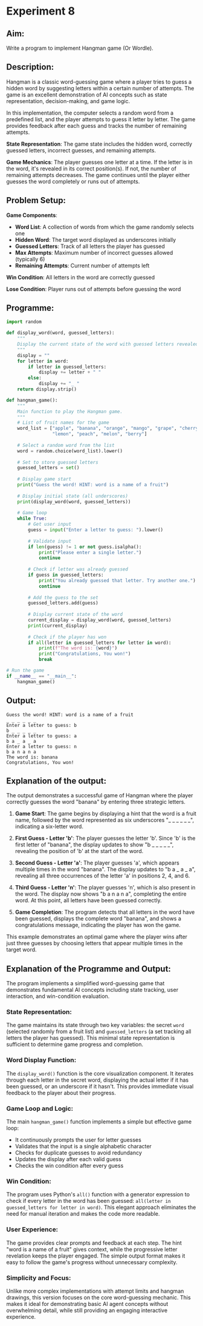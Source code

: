 # Experiment 8

## Aim:
Write a program to implement Hangman game (Or Wordle).

## Description:
Hangman is a classic word-guessing game where a player tries to guess a hidden word by suggesting letters within a certain number of attempts. The game is an excellent demonstration of AI concepts such as state representation, decision-making, and game logic.

In this implementation, the computer selects a random word from a predefined list, and the player attempts to guess it letter by letter. The game provides feedback after each guess and tracks the number of remaining attempts.

**State Representation**: The game state includes the hidden word, correctly guessed letters, incorrect guesses, and remaining attempts.

**Game Mechanics**: The player guesses one letter at a time. If the letter is in the word, it's revealed in its correct position(s). If not, the number of remaining attempts decreases. The game continues until the player either guesses the word completely or runs out of attempts.

## Problem Setup:

**Game Components**:
- **Word List**: A collection of words from which the game randomly selects one
- **Hidden Word**: The target word displayed as underscores initially
- **Guessed Letters**: Track of all letters the player has guessed
- **Max Attempts**: Maximum number of incorrect guesses allowed (typically 6)
- **Remaining Attempts**: Current number of attempts left

**Win Condition**: All letters in the word are correctly guessed

**Lose Condition**: Player runs out of attempts before guessing the word

## Programme:

```python
import random

def display_word(word, guessed_letters):
    """
    Display the current state of the word with guessed letters revealed.
    """
    display = ""
    for letter in word:
        if letter in guessed_letters:
            display += letter + " "
        else:
            display += "_ "
    return display.strip()

def hangman_game():
    """
    Main function to play the Hangman game.
    """
    # List of fruit names for the game
    word_list = ["apple", "banana", "orange", "mango", "grape", "cherry", 
                 "lemon", "peach", "melon", "berry"]
    
    # Select a random word from the list
    word = random.choice(word_list).lower()
    
    # Set to store guessed letters
    guessed_letters = set()
    
    # Display game start
    print("Guess the word! HINT: word is a name of a fruit")
    
    # Display initial state (all underscores)
    print(display_word(word, guessed_letters))
    
    # Game loop
    while True:
        # Get user input
        guess = input("Enter a letter to guess: ").lower()
        
        # Validate input
        if len(guess) != 1 or not guess.isalpha():
            print("Please enter a single letter.")
            continue
        
        # Check if letter was already guessed
        if guess in guessed_letters:
            print("You already guessed that letter. Try another one.")
            continue
        
        # Add the guess to the set
        guessed_letters.add(guess)
        
        # Display current state of the word
        current_display = display_word(word, guessed_letters)
        print(current_display)
        
        # Check if the player has won
        if all(letter in guessed_letters for letter in word):
            print(f"The word is: {word}")
            print("Congratulations, You won!")
            break

# Run the game
if __name__ == "__main__":
    hangman_game()
```

## Output:
```
Guess the word! HINT: word is a name of a fruit
_ _ _ _ _ _
Enter a letter to guess: b
b _ _ _ _ _
Enter a letter to guess: a
b a _ a _ a
Enter a letter to guess: n
b a n a n a
The word is: banana
Congratulations, You won!
```

## Explanation of the output:
The output demonstrates a successful game of Hangman where the player correctly guesses the word "banana" by entering three strategic letters.

1. **Game Start**: The game begins by displaying a hint that the word is a fruit name, followed by the word represented as six underscores "_ _ _ _ _ _", indicating a six-letter word.

2. **First Guess - Letter 'b'**: The player guesses the letter 'b'. Since 'b' is the first letter of "banana", the display updates to show "b _ _ _ _ _", revealing the position of 'b' at the start of the word.

3. **Second Guess - Letter 'a'**: The player guesses 'a', which appears multiple times in the word "banana". The display updates to "b a _ a _ a", revealing all three occurrences of the letter 'a' in positions 2, 4, and 6.

4. **Third Guess - Letter 'n'**: The player guesses 'n', which is also present in the word. The display now shows "b a n a n a", completing the entire word. At this point, all letters have been guessed correctly.

5. **Game Completion**: The program detects that all letters in the word have been guessed, displays the complete word "banana", and shows a congratulations message, indicating the player has won the game.

This example demonstrates an optimal game where the player wins after just three guesses by choosing letters that appear multiple times in the target word.

## Explanation of the Programme and Output:

The program implements a simplified word-guessing game that demonstrates fundamental AI concepts including state tracking, user interaction, and win-condition evaluation.

### State Representation:
The game maintains its state through two key variables: the secret `word` (selected randomly from a fruit list) and `guessed_letters` (a set tracking all letters the player has guessed). This minimal state representation is sufficient to determine game progress and completion.

### Word Display Function:
The `display_word()` function is the core visualization component. It iterates through each letter in the secret word, displaying the actual letter if it has been guessed, or an underscore if it hasn't. This provides immediate visual feedback to the player about their progress.

### Game Loop and Logic:
The main `hangman_game()` function implements a simple but effective game loop:
- It continuously prompts the user for letter guesses
- Validates that the input is a single alphabetic character
- Checks for duplicate guesses to avoid redundancy
- Updates the display after each valid guess
- Checks the win condition after every guess

### Win Condition:
The program uses Python's `all()` function with a generator expression to check if every letter in the word has been guessed: `all(letter in guessed_letters for letter in word)`. This elegant approach eliminates the need for manual iteration and makes the code more readable.

### User Experience:
The game provides clear prompts and feedback at each step. The hint "word is a name of a fruit" gives context, while the progressive letter revelation keeps the player engaged. The simple output format makes it easy to follow the game's progress without unnecessary complexity.

### Simplicity and Focus:
Unlike more complex implementations with attempt limits and hangman drawings, this version focuses on the core word-guessing mechanic. This makes it ideal for demonstrating basic AI agent concepts without overwhelming detail, while still providing an engaging interactive experience.
